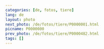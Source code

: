 ```yaml
---
categories: [de, fotos, tiere]
lang: de
layout: photo
next_photo: /de/fotos/tiere/P0000001.html
picname: P0000000
prev_photo: /de/fotos/tiere/P0000482.html
tags: []
---
```

